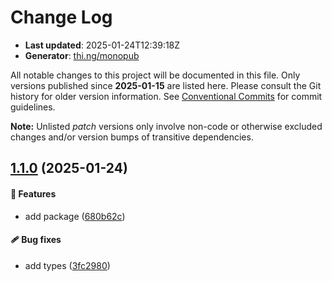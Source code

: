 # Change Log

- **Last updated**: 2025-01-24T12:39:18Z
- **Generator**: [thi.ng/monopub](https://thi.ng/monopub)

All notable changes to this project will be documented in this file.
Only versions published since **2025-01-15** are listed here.
Please consult the Git history for older version information.
See [Conventional Commits](https://conventionalcommits.org/) for commit guidelines.

**Note:** Unlisted _patch_ versions only involve non-code or otherwise excluded changes
and/or version bumps of transitive dependencies.

## [1.1.0](https://github.com/jackdbd/rapido/tree/@jackdbd/fastify-token-endpoint@1.1.0) (2025-01-24)

#### 🚀 Features

- add package ([680b62c](https://github.com/jackdbd/rapido/commit/680b62c))

#### 🩹 Bug fixes

- add types ([3fc2980](https://github.com/jackdbd/rapido/commit/3fc2980))
